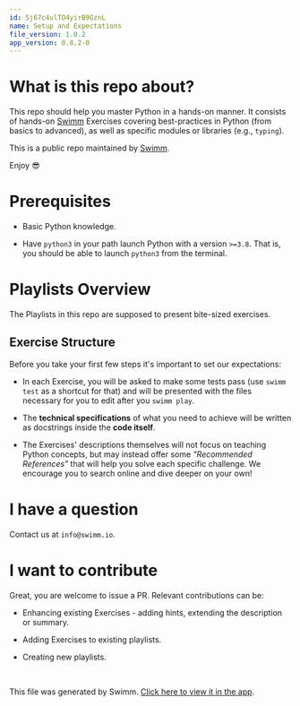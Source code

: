 ```yaml
---
id: 5j67c4ulTO4yirB9GznL
name: Setup and Expectations
file_version: 1.0.2
app_version: 0.8.2-0
---
```


What is this repo about?
========================

This repo should help you master Python in a hands-on manner. It consists of hands-on [Swimm](https://swimm.io) Exercises covering best-practices in Python (from basics to advanced), as well as specific modules or libraries (e.g., `typing`).

This is a public repo maintained by [Swimm](https://swimm.io).

Enjoy 😎

Prerequisites
=============

*   Basic Python knowledge.
    
*   Have `python3` in your path launch Python with a version `>=3.8`. That is, you should be able to launch `python3` from the terminal.
    

Playlists Overview
==================

The Playlists in this repo are supposed to present bite-sized exercises.

Exercise Structure
------------------

Before you take your first few steps it's important to set our expectations:

*   In each Exercise, you will be asked to make some tests pass (use `swimm test` as a shortcut for that) and will be presented with the files necessary for you to edit after you `swimm play`.
    
*   The **technical specifications** of what you need to achieve will be written as docstrings inside the **code itself**.
    
*   The Exercises' descriptions themselves will not focus on teaching Python concepts, but may instead offer some _"Recommended References"_ that will help you solve each specific challenge. We encourage you to search online and dive deeper on your own!
    

I have a question
=================

Contact us at `info@swimm.io`.

I want to contribute
====================

Great, you are welcome to issue a PR. Relevant contributions can be:

*   Enhancing existing Exercises - adding hints, extending the description or summary.
    
*   Adding Exercises to existing playlists.
    
*   Creating new playlists.

<br/>

This file was generated by Swimm. [Click here to view it in the app](https://swimm-web-app.web.app/repos/3egoQiVcDy5E9US72y0k/docs/5j67c4ulTO4yirB9GznL).